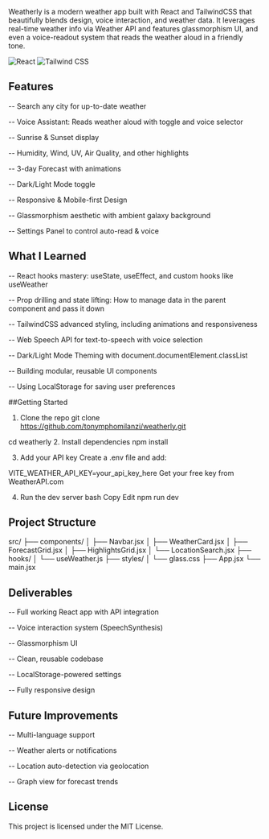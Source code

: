 Weatherly is a modern weather app built with React and TailwindCSS that beautifully blends design, voice interaction, and weather data. It leverages real-time weather info via Weather API and features glassmorphism UI, and even a voice-readout system that reads the weather aloud in a friendly tone.

![React](https://img.shields.io/badge/React-61DAFB?logo=react&logoColor=black&style=for-the-badge)
![Tailwind CSS](https://img.shields.io/badge/Tailwind_CSS-06B6D4?logo=tailwind-css&logoColor=white&style=for-the-badge)

## Features
-- Search any city for up-to-date weather

-- Voice Assistant: Reads weather aloud with toggle and voice selector

-- Sunrise & Sunset display

-- Humidity, Wind, UV, Air Quality, and other highlights

-- 3-day Forecast with animations

-- Dark/Light Mode toggle

-- Responsive & Mobile-first Design

-- Glassmorphism aesthetic with ambient galaxy background

-- Settings Panel to control auto-read & voice

## What I Learned
-- React hooks mastery: useState, useEffect, and custom hooks like useWeather

-- Prop drilling and state lifting: How to manage data in the parent component and pass it down

-- TailwindCSS advanced styling, including animations and responsiveness

-- Web Speech API for text-to-speech with voice selection

-- Dark/Light Mode Theming with document.documentElement.classList

-- Building modular, reusable UI components

-- Using LocalStorage for saving user preferences

##Getting Started

1. Clone the repo
git clone https://github.com/tonymphomilanzi/weatherly.git

cd weatherly
2. Install dependencies
npm install


3. Add your API key
Create a .env file and add:


VITE_WEATHER_API_KEY=your_api_key_here
Get your free key from WeatherAPI.com

4. Run the dev server
bash
Copy
Edit
npm run dev

## Project Structure

src/
├── components/
│   ├── Navbar.jsx
│   ├── WeatherCard.jsx
│   ├── ForecastGrid.jsx
│   ├── HighlightsGrid.jsx
│   └── LocationSearch.jsx
├── hooks/
│   └── useWeather.js
├── styles/
│   └── glass.css
├── App.jsx
└── main.jsx


 ## Deliverables

-- Full working React app with API integration

-- Voice interaction system (SpeechSynthesis)

-- Glassmorphism UI

-- Clean, reusable codebase

-- LocalStorage-powered settings

-- Fully responsive design

 ## Future Improvements

-- Multi-language support

-- Weather alerts or notifications

-- Location auto-detection via geolocation

-- Graph view for forecast trends

## License
This project is licensed under the MIT License.
